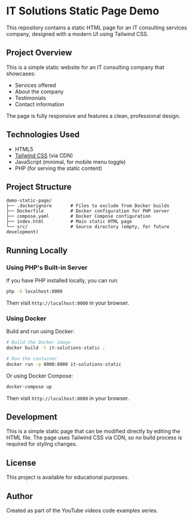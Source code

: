 # IT Solutions Static Page Demo

This repository contains a static HTML page for an IT consulting services company, designed with a modern UI using Tailwind CSS.

## Project Overview

This is a simple static website for an IT consulting company that showcases:
- Services offered
- About the company
- Testimonials
- Contact information

The page is fully responsive and features a clean, professional design.

## Technologies Used

- HTML5
- [Tailwind CSS](https://tailwindcss.com/) (via CDN)
- JavaScript (minimal, for mobile menu toggle)
- PHP (for serving the static content)

## Project Structure

```
demo-static-page/
├── .dockerignore       # Files to exclude from Docker builds
├── Dockerfile          # Docker configuration for PHP server
├── compose.yaml        # Docker Compose configuration
├── index.html          # Main static HTML page
└── src/                # Source directory (empty, for future development)
```

## Running Locally

### Using PHP's Built-in Server

If you have PHP installed locally, you can run:

```bash
php -S localhost:8000
```

Then visit `http://localhost:8000` in your browser.

### Using Docker

Build and run using Docker:

```bash
# Build the Docker image
docker build -t it-solutions-static .

# Run the container
docker run -p 8000:8000 it-solutions-static
```

Or using Docker Compose:

```bash
docker-compose up
```

Then visit `http://localhost:8080` in your browser.

## Development

This is a simple static page that can be modified directly by editing the HTML file. The page uses Tailwind CSS via CDN, so no build process is required for styling changes.

## License

This project is available for educational purposes.

## Author

Created as part of the YouTube videos code examples series.
